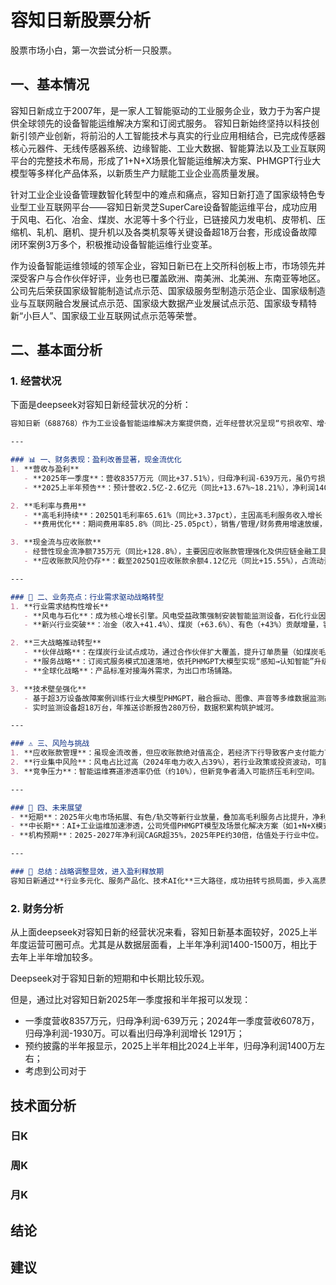 # 容知日新股票分析
股票市场小白，第一次尝试分析一只股票。

## 一、基本情况
容知日新成立于2007年，是一家人工智能驱动的工业服务企业，致力于为客户提供全球领先的设备智能运维解决方案和订阅式服务。
容知日新始终坚持以科技创新引领产业创新，将前沿的人工智能技术与真实的行业应用相结合，已完成传感器核心元器件、无线传感器系统、边缘智能、工业大数据、智能算法以及工业互联网平台的完整技术布局，形成了1+N+X场景化智能运维解决方案、PHMGPT行业大模型等多样化产品体系，以新质生产力赋能工业企业高质量发展。

针对工业企业设备管理数智化转型中的难点和痛点，容知日新打造了国家级特色专业型工业互联网平台——容知日新灵芝SuperCare设备智能运维平台，成功应用于风电、石化、冶金、煤炭、水泥等十多个行业，已链接风力发电机、皮带机、压缩机、轧机、磨机、提升机以及各类机泵等关键设备超18万台套，形成设备故障闭环案例3万多个，积极推动设备智能运维行业变革。

作为设备智能运维领域的领军企业，容知日新已在上交所科创板上市，市场领先并深受客户与合作伙伴好评，业务也已覆盖欧洲、南美洲、北美洲、东南亚等地区。公司先后荣获国家级智能制造试点示范、国家级服务型制造示范企业、国家级制造业与互联网融合发展试点示范、国家级大数据产业发展试点示范、国家级专精特新“小巨人”、国家级工业互联网试点示范等荣誉。


## 二、基本面分析
### 1. 经营状况
下面是deepseek对容知日新经营状况的分析：
```markdown
容知日新（688768）作为工业设备智能运维解决方案提供商，近年经营状况呈现“亏损收窄、增长提速、战略转型深化”的特点。结合最新财务数据及行业动态，其经营状况可综合分析如下：

---

### 📊 一、财务表现：盈利改善显著，现金流优化  
1. **营收与盈利**  
   - **2025年一季度**：营收8357万元（同比+37.51%），归母净利润-639万元，虽仍亏损，但同比减亏66.89%，环比2024年四季度季节性回落。  
   - **2025上半年预告**：预计营收2.5亿-2.6亿元（同比+13.67%~18.21%），净利润1400万-1500万元（同比激增2027%~2179%），扣非净利润增速超30倍，业绩拐点明确。  

2. **毛利率与费用**  
   - **高毛利持续**：2025Q1毛利率65.61%（同比+3.37pct），主因高毛利服务收入增长（2024年服务收入同比+73%）及经销渠道占比提升（经销毛利率76.34%）。  
   - **费用优化**：期间费用率85.8%（同比-25.05pct），销售/管理/财务费用增速放缓，研发费用同比-3.23%，但研发投入占比仍达31.95%。  

3. **现金流与应收账款**  
   - 经营性现金流净额735万元（同比+128.8%），主要因应收账款管理强化及供应链金融工具引入。  
   - **应收账款风险仍存**：截至2025Q1应收账款余额4.12亿元（同比+15.55%），占流动资产比例较高（应收账款/净利润达383.2%），回款压力需持续关注。  

---

### 🚀 二、业务亮点：行业需求驱动战略转型  
1. **行业需求结构性增长**  
   - **风电与石化**：成为核心增长引擎。风电受益政策强制安装智能监测设备，石化行业因设备监测类型扩展需求复苏。  
   - **新兴行业突破**：冶金（收入+41.4%）、煤炭（+63.6%）、有色（+43%）贡献增量，客户多元化降低单一行业依赖。  

2. **三大战略推动转型**  
   - **伙伴战略**：在煤炭行业试点成功，通过合作伙伴扩大覆盖，提升订单质量（如煤炭毛利率72.64%，同比+1.86pct）。  
   - **服务战略**：订阅式服务模式加速落地，依托PHMGPT大模型实现“感知→认知智能”升级，提升客户粘性与复购率。  
   - **全球化战略**：产品标准对接海外需求，为出口市场铺路。  

3. **技术壁垒强化**  
   - 基于超3万设备故障案例训练行业大模型PHMGPT，融合振动、图像、声音等多维数据监测故障，应用于巡检机器人等新产品。  
   - 实时监测设备超18万台，年推送诊断报告280万份，数据积累构筑护城河。  

---

### ⚠️ 三、风险与挑战  
1. **应收账款管理**：虽现金流改善，但应收账款绝对值高企，若经济下行导致客户支付能力下降，可能引发坏账风险。  
2. **行业集中风险**：风电占比过高（2024年电力收入占39%），若行业政策或投资波动，可能影响收入稳定性。  
3. **竞争压力**：智能运维赛道渗透率仍低（约10%），但新竞争者涌入可能挤压毛利空间。  

---

### 🔮 四、未来展望  
- **短期**：2025年火电市场拓展、有色/轨交等新行业放量，叠加高毛利服务占比提升，净利润增速有望持续领先营收。  
- **中长期**：AI+工业运维加速渗透，公司凭借PHMGPT模型及场景化解决方案（如1+N+X模式），有望打开千亿级设备监测市场。  
- **机构预期**：2025-2027年净利润CAGR超35%，2025年PE约30倍，估值处于行业中位。  

---

### 💎 总结：战略调整显效，进入盈利释放期  
容知日新通过**行业多元化、服务产品化、技术AI化**三大路径，成功扭转亏损局面，步入高质量增长通道。短期需跟踪应收账款改善进度及火电/新兴行业订单落地情况，中长期看好其在工业智能运维领域的龙头地位及全球化潜力。
```
### 2. 财务分析
从上面deepseek对容知日新的经营状况来看，容知日新基本面较好，2025上半年度运营可圈可点。尤其是从数据层面看，上半年净利润1400-1500万，相比于去年上半年增加较多。

Deepseek对于容知日新的短期和中长期比较乐观。

但是，通过比对容知日新2025年一季度报和半年报可以发现：
- 一季度营收8357万元，归母净利润-639万元；2024年一季度营收6078万，归母净利润-1930万。可以看出归母净利润增长 1291万；
- 预约披露的半年报显示，2025上半年相比2024上半年，归母净利润1400万左右；
- 考虑到公司对于
## 技术面分析

### 日K


### 周K


### 月K


## 结论

## 建议
